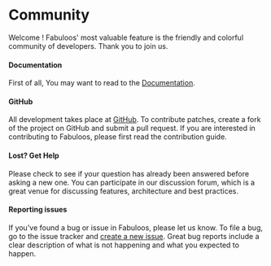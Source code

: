# Community

<p>Welcome ! Fabuloos' most valuable feature is the friendly and colorful community of developers. Thank you to join us.</p>

<div class="row-fluid">
	<div class="span6">
		<h4>Documentation</h4>
		<p>First of all, You may want to read to the <a href="/support/documentation.html">Documentation</a>.</p>
	</div>
	<div class="span6">
		<h4>GitHub</h4>
		<p>All development takes place at <a href="http://github.com/egeny/fabuloos">GitHub</a>. To contribute patches, create a fork of the project on GitHub and submit a pull request. If you are interested in contributing to Fabuloos, please first read the contribution guide.</p>
	</div>
</div>

<div class="row-fluid">
	<div class="span6">
		<h4>Lost? Get Help</h4>
		<p>Please check to see if your question has already been answered before asking a new one. You can participate in our discussion forum, which is a great venue for discussing features, architecture and best practices.</p>
	</div>
	<div class="span6">
		<h4>Reporting issues</h4>
		<p>If you've found a bug or issue in Fabuloos, please let us know. To file a bug, go to the issue tracker and <a href="http://bugs.fabuloos.org">create a new issue</a>. Great bug reports include a clear description of what is not happening and what you expected to happen.</p>
	</div>

</div>
